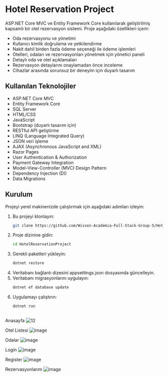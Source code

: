 # Hotel Reservation Project

ASP.NET Core MVC ve Entity Framework Core kullanılarak geliştirilmiş kapsamlı bir otel rezervasyon sistemi. Proje aşağıdaki özellikleri içerir:

- Oda rezervasyonu ve yönetimi
- Kullanıcı kimlik doğrulama ve yetkilendirme
- Nakit dahil birden fazla ödeme seçeneği ile ödeme işlemleri
- Otelleri, odaları ve rezervasyonları yönetmek için yönetici paneli
- Detaylı oda ve otel açıklamaları
- Rezervasyon detaylarını onaylamadan önce inceleme
- Cihazlar arasında sorunsuz bir deneyim için duyarlı tasarım

## Kullanılan Teknolojiler

- ASP.NET Core MVC
- Entity Framework Core
- SQL Server
- HTML/CSS
- JavaScript
- Bootstrap (duyarlı tasarım için)
- RESTful API geliştirme
- LINQ (Language Integrated Query)
- JSON veri işleme
- AJAX (Asynchronous JavaScript and XML)
- Razor Pages
- User Authentication & Authorization
- Payment Gateway Integration
- Model-View-Controller (MVC) Design Pattern
- Dependency Injection (DI)
- Data Migrations

## Kurulum

Projeyi yerel makinenizde çalıştırmak için aşağıdaki adımları izleyin:

1. Bu projeyi klonlayın:
   ```bash
   git clone https://github.com/Wissen-Academia-Full-Stack-Group-5/HotelReservationProject.git
2. Proje dizinine gidin:
   ```bash
   cd HotelReservationProject
3. Gerekli paketleri yükleyin:
   ```bash
   dotnet restore
 4. Veritabanı bağlantı dizesini appsettings.json dosyasında güncelleyin.
 5. Veritabanı migrasyonlarını uygulayın:
    ```bash
    dotnet ef database update
  6. Uygulamayı çalıştırın:
     ```bash
     dotnet run
  
  Anasayfa
![12](https://github.com/user-attachments/assets/9e65d403-5626-4480-a659-b308eacf2d44)


  Otel Listesi
![image](https://github.com/user-attachments/assets/7babd19a-c4b5-4636-b126-dcd94e2a698a)


  Odalar
![image](https://github.com/user-attachments/assets/8b638777-f7bc-49ee-9adc-cc000cdb8884)


  Login
![image](https://github.com/user-attachments/assets/cbda562f-a7ab-4a7e-9870-477af0043ae4)


  Register
![image](https://github.com/user-attachments/assets/c329c240-5603-41ef-8977-6c41a88992cb)


  Rezervasyonlarım
![image](https://github.com/user-attachments/assets/47fa72ca-938e-4d2c-8b96-d988c222d7fa)
  
   
   
    

